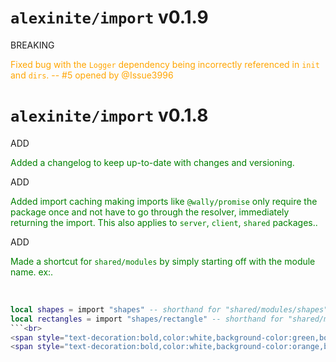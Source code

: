 # `alexinite/import` **v0.1.9**

<span style="text-decoration:bold,color:white,background-color:orange,border-radius:5px,padding:2px,margin-right:3px">BREAKING</span><p style="color:orange">Fixed bug with the `Logger` dependency being incorrectly referenced in `init` and `dirs`. -- #5 opened by @Issue3996</p>

# `alexinite/import` **v0.1.8**

<span style="text-decoration:bold,color:white,background-color:green,border-radius:5px,padding:2px,margin-right:3px">ADD</span><p style="color:green">Added a changelog to keep up-to-date with changes and versioning.</p>
<span style="text-decoration:bold,color:white,background-color:green,border-radius:5px,padding:2px,margin-right:3px">ADD</span><p style="color:green">Added import caching making imports like `@wally/promise` only require the package once and not have to go through the resolver, immediately returning the import. This also applies to `server`, `client`, `shared` packages..</p>
<span style="text-decoration:bold,color:white,background-color:green,border-radius:5px,padding:2px,margin-right:3px">ADD</span><p style="color:green">Made a shortcut for `shared/modules` by simply starting off with the module name. ex:.</p><br>
```lua
local shapes = import "shapes" -- shorthand for "shared/modules/shapes"
local rectangles = import "shapes/rectangle" -- shorthand for "shared/modules/shapes/rectangle"
```<br>
<span style="text-decoration:bold,color:white,background-color:green,border-radius:5px,padding:2px,margin-right:3px">CHANGE</span><p style="color:green">Changed the internal `logger.err` from using `string.format` to using the Python-like formatting provided by `logger.errf`.</p><br>
<span style="text-decoration:bold,color:white,background-color:orange,border-radius:5px,padding:2px,margin-right:3px">BREAKING</span><p style="color:orange">Fixed bug with `dirs` returning **(Instance? | (string) => void)[]** instead of **Instance**.</p>
